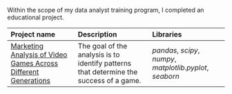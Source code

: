 Within the scope of my data analyst training program, I completed an educational project.

| Project name | Description |  Libraries |
| :---------------------- | :---------------------- | :---------------------- |
| [Marketing Analysis of Video Games Across Different Generations](https://github.com/Santonika/Portfolio_Yandex_Practicum) |The goal of the analysis is to identify patterns that determine the success of a game.| *pandas*, *scipy*, *numpy*, *matplotlib.pyplot*, *seaborn* |
